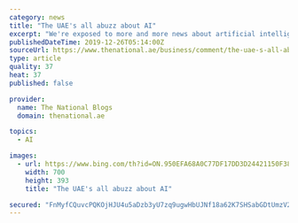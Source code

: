 ```yaml
---
category: news
title: "The UAE's all abuzz about AI"
excerpt: "We're exposed to more and more news about artificial intelligence, or AI, these days - from stories about talking robots to deepfake videos of celebrities and self-driving cars. AI has become a buzzword and popular interest has been steadily growing over ..."
publishedDateTime: 2019-12-26T05:14:00Z
sourceUrl: https://www.thenational.ae/business/comment/the-uae-s-all-abuzz-about-ai-1.956080
type: article
quality: 37
heat: 37
published: false

provider:
  name: The National Blogs
  domain: thenational.ae

topics:
  - AI

images:
  - url: https://www.bing.com/th?id=ON.950EFA68A0C77DF17DD3D24421150F38
    width: 700
    height: 393
    title: "The UAE's all abuzz about AI"

secured: "FnMyfCQuvcPQKOjHJU4u5aDzb3yU7zq9ugwHbUJNf18a62K7SHSabGDtUmzV2J001JASKAax8EqwkxVNy33V79yhTMwYB7Q3LYqd1VO6B0NZz1nqUmVOu8/PksH8D0xHeLML17U/Oy0yB83qsZ/+4UoqkbOGscpL3RLinyfS9E21PzsNKpf6VNVLPimnMWHq1fmbqHQryljX3ZF7qB7ZRuyBOHK1wdiUuWzbXUeoCBjGEmywTuvrX8tvAF9NKLXdfutiGSe7xNcdkFlnoJJGFg==;MAAnMDrjpGQ20GG8GDPxBA=="
---
```


